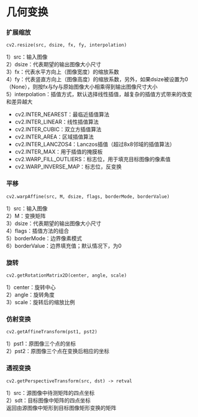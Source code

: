 # 几何变换
### 扩展缩放
```
cv2.resize(src, dsize, fx, fy, interpolation)
```
1）src：输入图像  
2）dsize：代表期望的输出图像大小尺寸  
3）fx：代表水平方向上（图像宽度）的缩放系数  
4）fy：代表竖直方向上（图像高度）的缩放系数，另外，如果dsize被设置为0（None），则按fx与fy与原始图像大小相乘得到输出图像尺寸大小    
5）interpolation：插值方式，默认选择线性插值，越复杂的插值方式带来的改变和差异越大  
   - cv2.INTER_NEAREST：最临近插值算法
   - cv2.INTER_LINEAR：线性插值算法
   - cv2.INTER_CUBIC：双立方插值算法
   - cv2.INTER_AREA：区域插值算法
   - cv2.INTER_LANCZOS4：Lanczos插值（超过8x8邻域的插值算法）
   - cv2.INTER_MAX：用于插值的掩膜板
   - cv2.WARP_FILL_OUTLIERS：标志位，用于填充目标图像的像素值
   - cv2.WARP_INVERSE_MAP：标志位，反变换
### 平移
```
cv2.warpAffine(src, M, dsize, flags, borderMode, borderValue)
```
1）src：输入图像  
2）M：变换矩阵  
3）dsize：代表期望的输出图像大小尺寸   
4）flags：插值方法的组合  
5）borderMode：边界像素模式  
6）borderValue：边界填充值；默认情况下，为0  
### 旋转
```
cv2.getRotationMatrix2D(center, angle, scale)
```
1）center：旋转中心  
2）angle：旋转角度  
3）scale：旋转后的缩放比例  
### 仿射变换
```
cv2.getAffineTransform(pst1, pst2)
```
1）pst1：原图像三个点的坐标   
2）pst2：原图像三个点在变换后相应的坐标  
### 透视变换
```
cv2.getPerspectiveTransform(src, dst) -> retval
```
1）src：源图像中待测矩阵的四点坐标  
2）sdt：目标图像中矩阵的四点坐标  
返回由源图像中矩形到目标图像矩形变换的矩阵

